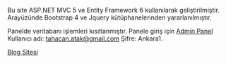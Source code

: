 Bu site ASP.NET MVC 5 ve Entity Framework 6 kullanılarak geliştirilmiştir.
Arayüzünde Bootstrap 4 ve Jquery kütüphanelerinden yararlanılmıştır.

Panelde veritabanı işlemleri kısıtlanmıştır.
Panele giriş için [Admin Panel](https://blog.tahacanatak.com/admin "Admin Panel")
 Kullanıcı adı: tahacan.atak@gmail.com
Şifre: Ankara1.

[Blog Sitesi](https://blog.tahacanatak.com/ "Blog Sitesi")


